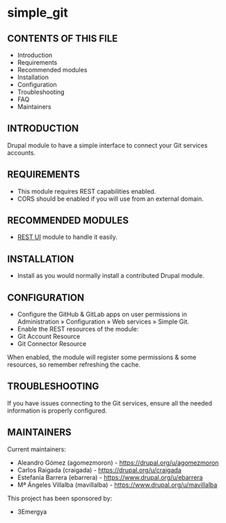 # simple_git

CONTENTS OF THIS FILE
---------------------
   
 * Introduction
 * Requirements
 * Recommended modules
 * Installation
 * Configuration
 * Troubleshooting
 * FAQ
 * Maintainers

INTRODUCTION
------------
Drupal module to have a simple interface to connect your Git services accounts.

REQUIREMENTS
------------

* This module requires REST capabilities enabled. 
* CORS should be enabled if you will use from an external domain.

RECOMMENDED MODULES
-------------------

* [REST UI](https://www.drupal.org/project/restui) module to handle it easily.

INSTALLATION
------------
 
 * Install as you would normally install a contributed Drupal module.

CONFIGURATION
-------------
 
 * Configure the GitHub & GitLab apps on  user permissions in Administration » Configuration » Web services » Simple Git.
 * Enable the REST resources of the module:
  * Git Account Resource
  * Git Connector Resource
  
When enabled, the module will register some permissions & some resources, so remember refreshing the cache.

TROUBLESHOOTING
---------------

If you have issues connecting to the Git services, ensure all the needed information is properly configured.

MAINTAINERS
-----------

Current maintainers:
 * Aleandro Gómez (agomezmoron) - https://drupal.org/u/agomezmoron
 * Carlos Raigada (craigada) - https://drupal.org/u/craigada
 * Estefanía Barrera (ebarrera) - https://www.drupal.org/u/ebarrera
 * Mª Ángeles Villalba (mavillalba) - https://www.drupal.org/u/mavillalba

This project has been sponsored by:
 * 3Emergya
